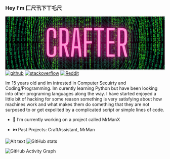 ### Hey I'm 匚尺卂下丅乇尺



![](https://github.com/crafter544/Images/blob/main/Crafter544%20Banner.png?raw=true)[<img src='https://cdn.jsdelivr.net/npm/simple-icons@3.0.1/icons/github.svg' alt='github' height='60'>](https://github.com/crafter544)  [<img src='https://cdn.jsdelivr.net/npm/simple-icons@3.0.1/icons/stackoverflow.svg' alt='stackoverflow' height='60'>](https://stackoverflow.com/users/17659383)  [<img src='https://cdn.jsdelivr.net/npm/simple-icons@3.0.1/icons/reddit.svg' alt='Reddit' height='60'>](https://www.reddit.com/user/Crafter91)  



Im 15 years old and im intrested in Computer Secuirty and Coding/Programming.
Im curently learning Python but have been looking into other programing languages along the way.
I have started enjoyed a little bit of hacking for some reason something is very satisfying about how machines work and what makes them do something that they are not surposed to or get expolited by a complicated script or simple lines of code.

- 🔋 I’m currently working on a project called MrManX

- ⏮️ Past Projects: CraftAssistant, MrMan


![Alt text](https://spotify-recently-played-readme.vercel.app/api?user=robd62w79na12r3obg2x1yn7v) ![GitHub stats](https://github-readme-stats.vercel.app/api?username=crafter544&show_icons=true)

![GitHub Activity Graph](https://activity-graph.herokuapp.com/graph?username=crafter544)  



